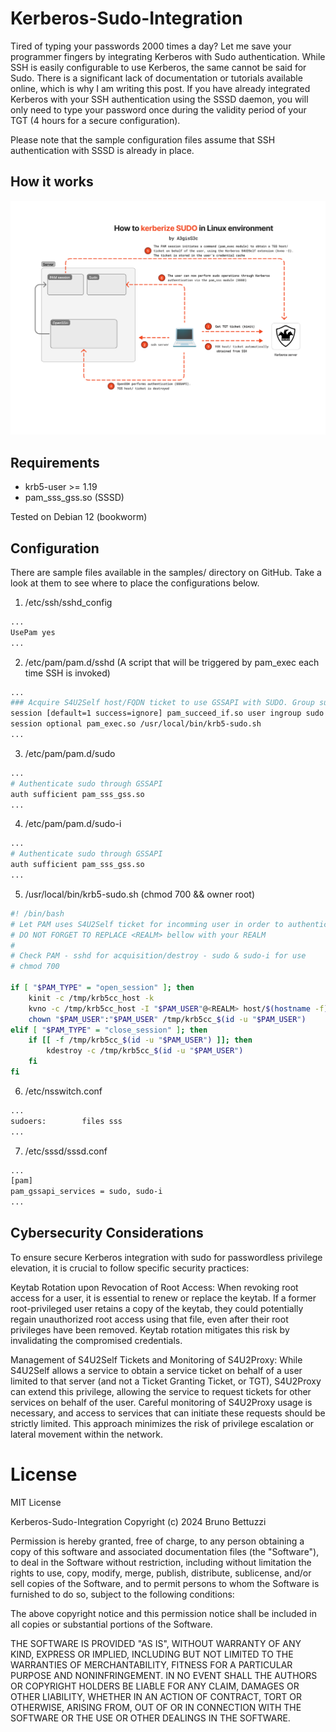 # Kerberos-Sudo-Integration

Tired of typing your passwords 2000 times a day? Let me save your programmer fingers by integrating Kerberos with Sudo authentication. While SSH is easily configurable to use Kerberos, the same cannot be said for Sudo. There is a significant lack of documentation or tutorials available online, which is why I am writing this post. If you have already integrated Kerberos with your SSH authentication using the SSSD daemon, you will only need to type your password once during the validity period of your TGT (4 hours for a secure configuration).

Please note that the sample configuration files assume that SSH authentication with SSSD is already in place.

## How it works

![Screen](/screenshots/Kerberos-sudo.jpg)

## Requirements
- krb5-user >= 1.19
- pam_sss_gss.so (SSSD)

Tested on Debian 12 (bookworm)

## Configuration

There are sample files available in the samples/ directory on GitHub. Take a look at them to see where to place the configurations below.

1. /etc/ssh/sshd_config

```sh
...
UsePam yes
...
```

2. /etc/pam/pam.d/sshd (A script that will be triggered by pam_exec each time SSH is invoked)

```sh
...
### Acquire S4U2Self host/FQDN ticket to use GSSAPI with SUDO. Group sudo mandatory.
session [default=1 success=ignore] pam_succeed_if.so user ingroup sudo
session optional pam_exec.so /usr/local/bin/krb5-sudo.sh
...
```

3. /etc/pam/pam.d/sudo
```sh
...
# Authenticate sudo through GSSAPI
auth sufficient pam_sss_gss.so
...
```

4. /etc/pam/pam.d/sudo-i
```sh
...
# Authenticate sudo through GSSAPI
auth sufficient pam_sss_gss.so
...
```

5. /usr/local/bin/krb5-sudo.sh (chmod 700 && owner root)
```sh
#! /bin/bash
# Let PAM uses S4U2Self ticket for incomming user in order to authenticate sudo through GSSAPI
# DO NOT FORGET TO REPLACE <REALM> bellow with your REALM 
#
# Check PAM - sshd for acquisition/destroy - sudo & sudo-i for use
# chmod 700

if [ "$PAM_TYPE" = "open_session" ]; then
    kinit -c /tmp/krb5cc_host -k
    kvno -c /tmp/krb5cc_host -I "$PAM_USER"@<REALM> host/$(hostname -f) --out-cache /tmp/krb5cc_$(id -u "$PAM_USER")
    chown "$PAM_USER":"$PAM_USER" /tmp/krb5cc_$(id -u "$PAM_USER")
elif [ "$PAM_TYPE" = "close_session" ]; then
    if [[ -f /tmp/krb5cc_$(id -u "$PAM_USER") ]]; then
        kdestroy -c /tmp/krb5cc_$(id -u "$PAM_USER")
    fi
fi
```

6. /etc/nsswitch.conf
```sh
...
sudoers:        files sss
...
```

7. /etc/sssd/sssd.conf
```sh
...
[pam]
pam_gssapi_services = sudo, sudo-i
...
```

## Cybersecurity Considerations
To ensure secure Kerberos integration with sudo for passwordless privilege elevation, it is crucial to follow specific security practices:

Keytab Rotation upon Revocation of Root Access: When revoking root access for a user, it is essential to renew or replace the keytab. If a former root-privileged user retains a copy of the keytab, they could potentially regain unauthorized root access using that file, even after their root privileges have been removed. Keytab rotation mitigates this risk by invalidating the compromised credentials.

Management of S4U2Self Tickets and Monitoring of S4U2Proxy: While S4U2Self allows a service to obtain a service ticket on behalf of a user limited to that server (and not a Ticket Granting Ticket, or TGT), S4U2Proxy can extend this privilege, allowing the service to request tickets for other services on behalf of the user. Careful monitoring of S4U2Proxy usage is necessary, and access to services that can initiate these requests should be strictly limited. This approach minimizes the risk of privilege escalation or lateral movement within the network.


# License
MIT License

Kerberos-Sudo-Integration
Copyright (c) 2024 Bruno Bettuzzi

Permission is hereby granted, free of charge, to any person obtaining a copy
of this software and associated documentation files (the "Software"), to deal
in the Software without restriction, including without limitation the rights
to use, copy, modify, merge, publish, distribute, sublicense, and/or sell
copies of the Software, and to permit persons to whom the Software is
furnished to do so, subject to the following conditions:

The above copyright notice and this permission notice shall be included in all
copies or substantial portions of the Software.

THE SOFTWARE IS PROVIDED "AS IS", WITHOUT WARRANTY OF ANY KIND, EXPRESS OR
IMPLIED, INCLUDING BUT NOT LIMITED TO THE WARRANTIES OF MERCHANTABILITY,
FITNESS FOR A PARTICULAR PURPOSE AND NONINFRINGEMENT. IN NO EVENT SHALL THE
AUTHORS OR COPYRIGHT HOLDERS BE LIABLE FOR ANY CLAIM, DAMAGES OR OTHER
LIABILITY, WHETHER IN AN ACTION OF CONTRACT, TORT OR OTHERWISE, ARISING FROM,
OUT OF OR IN CONNECTION WITH THE SOFTWARE OR THE USE OR OTHER DEALINGS IN THE
SOFTWARE.





